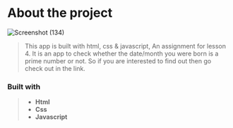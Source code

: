 # About the project

![Screenshot (134)](https://user-images.githubusercontent.com/52632590/127377720-24bf5848-f95d-4a32-91f7-315ee3ebe2df.png)

> This app is built with html, css & javascript, An assignment for lesson 4. It is an app to check whether the date/month you were born is a prime number or not. So if you are interested to find out then go check out in the link.

### Built with

> - **Html**
> - **Css**
> - **Javascript**
